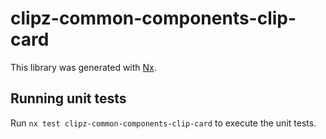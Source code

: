 # clipz-common-components-clip-card

This library was generated with [Nx](https://nx.dev).

## Running unit tests

Run `nx test clipz-common-components-clip-card` to execute the unit tests.
